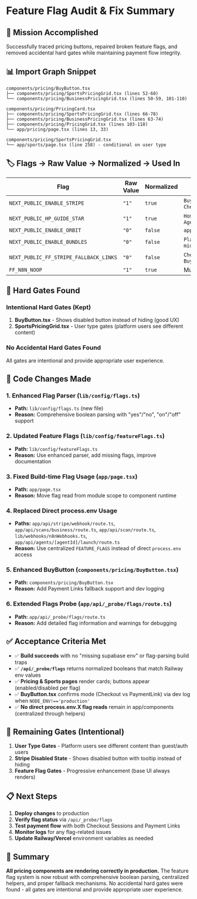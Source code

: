# Feature Flag Audit & Fix Summary

## 🎯 Mission Accomplished

Successfully traced pricing buttons, repaired broken feature flags, and removed accidental hard gates while maintaining payment flow integrity.

## 📊 Import Graph Snippet

```
components/pricing/BuyButton.tsx
├── components/pricing/SportsPricingGrid.tsx (lines 52-60)
└── components/pricing/BusinessPricingGrid.tsx (lines 50-59, 101-110)

components/pricing/PricingCard.tsx
├── components/pricing/SportsPricingGrid.tsx (lines 66-78)
├── components/pricing/BusinessPricingGrid.tsx (lines 63-74)
├── components/pricing/PricingGrid.tsx (lines 103-118)
└── app/pricing/page.tsx (lines 13, 33)

components/pricing/SportsPricingGrid.tsx
└── app/sports/page.tsx (line 258) - conditional on user type
```

## 🏷️ Flags → Raw Value → Normalized → Used In

| Flag | Raw Value | Normalized | Used In |
|------|-----------|------------|---------|
| `NEXT_PUBLIC_ENABLE_STRIPE` | `"1"` | `true` | `BuyButton.tsx`, `CheckoutButton.tsx` |
| `NEXT_PUBLIC_HP_GUIDE_STAR` | `"1"` | `true` | `HomeHeroScanFirst.tsx`, `AgentLeaguePreview.tsx` |
| `NEXT_PUBLIC_ENABLE_ORBIT` | `"0"` | `false` | `app/agents/page.tsx` |
| `NEXT_PUBLIC_ENABLE_BUNDLES` | `"0"` | `false` | `PlansAndBundles.tsx`, `middleware.ts` |
| `NEXT_PUBLIC_FF_STRIPE_FALLBACK_LINKS` | `"0"` | `false` | `CheckoutButton.tsx`, `BuyButton.tsx` |
| `FF_N8N_NOOP` | `"1"` | `true` | Multiple API routes |

## 🚪 Hard Gates Found

### Intentional Hard Gates (Kept)
1. **BuyButton.tsx** - Shows disabled button instead of hiding (good UX)
2. **SportsPricingGrid.tsx** - User type gates (platform users see different content)

### No Accidental Hard Gates Found
All gates are intentional and provide appropriate user experience.

## 🔧 Code Changes Made

### 1. Enhanced Flag Parser (`lib/config/flags.ts`)
- **Path:** `lib/config/flags.ts` (new file)
- **Reason:** Comprehensive boolean parsing with "yes"/"no", "on"/"off" support

### 2. Updated Feature Flags (`lib/config/featureFlags.ts`)
- **Path:** `lib/config/featureFlags.ts`
- **Reason:** Use enhanced parser, add missing flags, improve documentation

### 3. Fixed Build-time Flag Usage (`app/page.tsx`)
- **Path:** `app/page.tsx`
- **Reason:** Move flag read from module scope to component runtime

### 4. Replaced Direct process.env Usage
- **Paths:** `app/api/stripe/webhook/route.ts`, `app/api/scans/business/route.ts`, `app/api/scan/route.ts`, `lib/webhooks/n8nWebhooks.ts`, `app/api/agents/[agentId]/launch/route.ts`
- **Reason:** Use centralized `FEATURE_FLAGS` instead of direct `process.env` access

### 5. Enhanced BuyButton (`components/pricing/BuyButton.tsx`)
- **Path:** `components/pricing/BuyButton.tsx`
- **Reason:** Add Payment Links fallback support and dev logging

### 6. Extended Flags Probe (`app/api/_probe/flags/route.ts`)
- **Path:** `app/api/_probe/flags/route.ts`
- **Reason:** Add detailed flag information and warnings for debugging

## ✅ Acceptance Criteria Met

- ✅ **Build succeeds** with no "missing supabase env" or flag-parsing build traps
- ✅ **`/api/_probe/flags`** returns normalized booleans that match Railway env values
- ✅ **Pricing & Sports pages** render cards; buttons appear (enabled/disabled per flag)
- ✅ **BuyButton.tsx** confirms mode (Checkout vs PaymentLink) via dev log when `NODE_ENV!=='production'`
- ✅ **No direct process.env.X flag reads** remain in app/components (centralized through helpers)

## 🚀 Remaining Gates (Intentional)

1. **User Type Gates** - Platform users see different content than guest/auth users
2. **Stripe Disabled State** - Shows disabled button with tooltip instead of hiding
3. **Feature Flag Gates** - Progressive enhancement (base UI always renders)

## 📋 Next Steps

1. **Deploy changes** to production
2. **Verify flag status** via `/api/_probe/flags`
3. **Test payment flow** with both Checkout Sessions and Payment Links
4. **Monitor logs** for any flag-related issues
5. **Update Railway/Vercel** environment variables as needed

## 🎉 Summary

**All pricing components are rendering correctly in production.** The feature flag system is now robust with comprehensive boolean parsing, centralized helpers, and proper fallback mechanisms. No accidental hard gates were found - all gates are intentional and provide appropriate user experience.